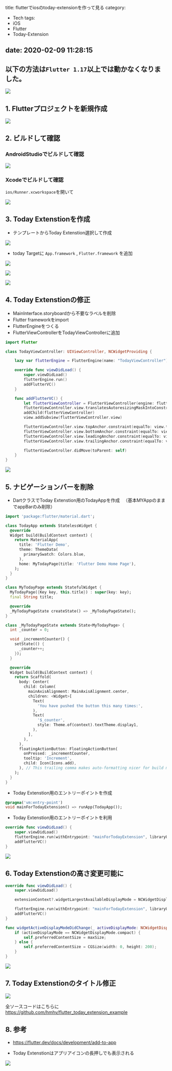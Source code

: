 title: flutterでiosのtoday-extensionを作って見る
category:
  - Tech
tags:
  - iOS
  - Flutter
  - Today-Extension

date: 2020-02-09 11:28:15
---

## 以下の方法は`Flutter 1.17`以上では動かなくなりました。

<a href="https://github.com/hmhv/flutter_today_extension_example/raw/master/storage/demo.gif" class="fancybox" rel="gallery0"><img src="https://github.com/hmhv/flutter_today_extension_example/raw/master/storage/demo.gif" style="max-width: 100%"></a>

## 1. Flutterプロジェクトを新規作成

<a href="https://github.com/hmhv/flutter_today_extension_example/raw/master/storage/1.png" class="fancybox" rel="gallery0"><img src="https://github.com/hmhv/flutter_today_extension_example/raw/master/storage/1.png" style="max-width: 100%"></a>

## 2. ビルドして確認

### AndroidStudioでビルドして確認

<a href="https://github.com/hmhv/flutter_today_extension_example/raw/master/storage/2.png" class="fancybox" rel="gallery0"><img src="https://github.com/hmhv/flutter_today_extension_example/raw/master/storage/2.png" style="max-width: 100%"></a>

### Xcodeでビルドして確認
`ios/Runner.xcworkspace`を開いて

<a href="https://github.com/hmhv/flutter_today_extension_example/raw/master/storage/2-1.png" class="fancybox" rel="gallery0"><img src="https://github.com/hmhv/flutter_today_extension_example/raw/master/storage/2-1.png" style="max-width: 100%"></a>

## 3. Today Extenstionを作成

- テンプレートからToday Extenstion選択して作成

<a href="https://github.com/hmhv/flutter_today_extension_example/raw/master/storage/3.png" class="fancybox" rel="gallery0"><img src="https://github.com/hmhv/flutter_today_extension_example/raw/master/storage/3.png" style="max-width: 100%"></a>

- today Targetに `App.framework` , `Flutter.framework` を追加

<a href="https://github.com/hmhv/flutter_today_extension_example/raw/master/storage/4.png" class="fancybox" rel="gallery0"><img src="https://github.com/hmhv/flutter_today_extension_example/raw/master/storage/4.png" style="max-width: 100%"></a>

<a href="https://github.com/hmhv/flutter_today_extension_example/raw/master/storage/5.png" class="fancybox" rel="gallery0"><img src="https://github.com/hmhv/flutter_today_extension_example/raw/master/storage/5.png" style="max-width: 100%"></a>

<a href="https://github.com/hmhv/flutter_today_extension_example/raw/master/storage/6.png" class="fancybox" rel="gallery0"><img src="https://github.com/hmhv/flutter_today_extension_example/raw/master/storage/6.png" style="max-width: 100%"></a>

## 4. Today Extenstionの修正

- MainInterface.storyboardから不要なラベルを削除
- Flutter frameworkをimport
- FlutterEngineをつくる
- FlutterViewControllerをTodayViewControllerに追加

```swift TodayViewController.swift
import Flutter

class TodayViewController: UIViewController, NCWidgetProviding {

    lazy var flutterEngine = FlutterEngine(name: "TodayViewController")

    override func viewDidLoad() {
        super.viewDidLoad()
        flutterEngine.run()
        addFlutterVC()
    }

    func addFlutterVC() {
        let flutterViewController = FlutterViewController(engine: flutterEngine, nibName: nil, bundle: nil)
        flutterViewController.view.translatesAutoresizingMaskIntoConstraints = false
        addChild(flutterViewController)
        view.addSubview(flutterViewController.view)

        flutterViewController.view.topAnchor.constraint(equalTo: view.topAnchor).isActive = true
        flutterViewController.view.bottomAnchor.constraint(equalTo: view.bottomAnchor).isActive = true
        flutterViewController.view.leadingAnchor.constraint(equalTo: view.leadingAnchor).isActive = true
        flutterViewController.view.trailingAnchor.constraint(equalTo: view.trailingAnchor).isActive = true

        flutterViewController.didMove(toParent: self)
    }
}
```

<a href="https://github.com/hmhv/flutter_today_extension_example/raw/master/storage/7.png" class="fancybox" rel="gallery0"><img src="https://github.com/hmhv/flutter_today_extension_example/raw/master/storage/7.png" style="max-width: 100%"></a>

## 5. ナビゲーションバーを削除

- DartクラスでToday Extenstion用のTodayAppを作成
　（基本MYAppのままでappBarのみ削除）

```dart today_app.dart
import 'package:flutter/material.dart';

class TodayApp extends StatelessWidget {
  @override
  Widget build(BuildContext context) {
    return MaterialApp(
      title: 'Flutter Demo',
      theme: ThemeData(
        primarySwatch: Colors.blue,
      ),
      home: MyTodayPage(title: 'Flutter Demo Home Page'),
    );
  }
}

class MyTodayPage extends StatefulWidget {
  MyTodayPage({Key key, this.title}) : super(key: key);
  final String title;

  @override
  _MyTodayPageState createState() => _MyTodayPageState();
}

class _MyTodayPageState extends State<MyTodayPage> {
  int _counter = 0;

  void _incrementCounter() {
    setState(() {
      _counter++;
    });
  }

  @override
  Widget build(BuildContext context) {
    return Scaffold(
      body: Center(
        child: Column(
          mainAxisAlignment: MainAxisAlignment.center,
          children: <Widget>[
            Text(
              'You have pushed the button this many times:',
            ),
            Text(
              '$_counter',
              style: Theme.of(context).textTheme.display1,
            ),
          ],
        ),
      ),
      floatingActionButton: FloatingActionButton(
        onPressed: _incrementCounter,
        tooltip: 'Increment',
        child: Icon(Icons.add),
      ), // This trailing comma makes auto-formatting nicer for build methods.
    );
  }
}
```

- Today Extenstion用のエントリーポイントを作成

```dart main.dart
@pragma('vm:entry-point')
void mainForTodayExtension() => runApp(TodayApp());
```

- Today Extenstion用のエントリーポイントを利用

```swift TodayViewController.swift
override func viewDidLoad() {
    super.viewDidLoad()
    flutterEngine.run(withEntrypoint: "mainForTodayExtension", libraryURI: nil)
    addFlutterVC()
}
```

<a href="https://github.com/hmhv/flutter_today_extension_example/raw/master/storage/8.png" class="fancybox" rel="gallery0"><img src="https://github.com/hmhv/flutter_today_extension_example/raw/master/storage/8.png" style="max-width: 100%"></a>

## 6. Today Extenstionの高さ変更可能に

```swift TodayViewController.swift
override func viewDidLoad() {
    super.viewDidLoad()

    extensionContext?.widgetLargestAvailableDisplayMode = NCWidgetDisplayMode.expanded

    flutterEngine.run(withEntrypoint: "mainForTodayExtension", libraryURI: nil)
    addFlutterVC()
}

func widgetActiveDisplayModeDidChange(_ activeDisplayMode: NCWidgetDisplayMode, withMaximumSize maxSize: CGSize) {
    if (activeDisplayMode == NCWidgetDisplayMode.compact) {
        self.preferredContentSize = maxSize;
    } else {
        self.preferredContentSize = CGSize(width: 0, height: 200);
    }
}
```

<a href="https://github.com/hmhv/flutter_today_extension_example/raw/master/storage/9.png" class="fancybox" rel="gallery0"><img src="https://github.com/hmhv/flutter_today_extension_example/raw/master/storage/9.png" style="max-width: 100%"></a>

## 7. Today Extenstionのタイトル修正

<a href="https://github.com/hmhv/flutter_today_extension_example/raw/master/storage/10.png" class="fancybox" rel="gallery0"><img src="https://github.com/hmhv/flutter_today_extension_example/raw/master/storage/10.png" style="max-width: 100%"></a>

全ソースコードはこちらに
https://github.com/hmhv/flutter_today_extension_example

## 8. 参考
- https://flutter.dev/docs/development/add-to-app

- Today Extenstionはアプリアイコンの長押しでも表示される

<a href="https://github.com/hmhv/flutter_today_extension_example/raw/master/storage/11.png" class="fancybox" rel="gallery0"><img src="https://github.com/hmhv/flutter_today_extension_example/raw/master/storage/11.png" style="max-width: 100%"></a>

